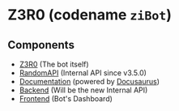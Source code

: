 # Z3R0 (codename `ziBot`)

## Components
- [Z3R0](https://github.com/ZiRO-Bot/Z3R0) (The bot itself)
- [RandomAPI](https://github.com/ZiRO-Bot/RandomAPI) (Internal API since v3.5.0)
- [Documentation](https://github.com/ZiRO-Bot/docs) (powered by [Docusaurus](https://docusaurus.io/))
- [Backend](https://github.com/ZiRO-Bot/backend) (Will be the new Internal API)
- [Frontend](https://github.com/ZiRO-Bot/frontend) (Bot's Dashboard)
